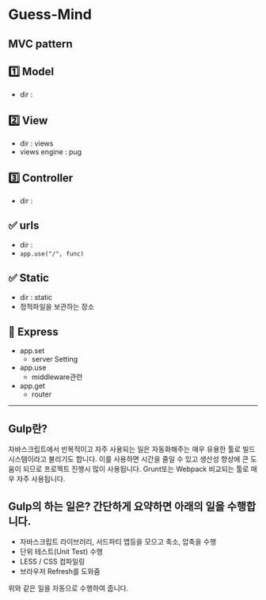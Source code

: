 # Guess-Mind

## MVC pattern

## 1️⃣ Model
* dir :

## 2️⃣ View
* dir : views
* views engine : pug

## 3️⃣ Controller
*  dir :

## ✅ urls
* dir : 
* `app.use("/", func)`

## ✅ Static
* dir : static
* 정적파일을 보관하는 장소

## 📑 Express
* app.set
    * server Setting 
* app.use
    * middleware관련
* app.get
    * router

-------------

## Gulp란?
 자바스크립트에서 반복적이고 자주 사용되는 일은 자동화해주는 매우 유용한 툴로 빌드시스템이라고 불리기도 합니다. 이를 사용하면 시간을 줄일 수 있고 생산성 향상에 큰 도움이 되므로 프로젝트 진행시 많이 사용됩니다. Grunt또는 Webpack 비교되는 툴로 매우 자주 사용됩니다.



##  Gulp의 하는 일은? 간단하게 요약하면 아래의 일을 수행합니다.
- 자바스크립트 라이브러리, 서드파티 앱등을 모으고 축소, 압축을 수행
- 단위 테스트(Unit Test) 수행
- LESS / CSS 컴파일링
- 브라우저 Refresh를 도와줌

위와 같은 일을 자동으로 수행하여 줍니다.